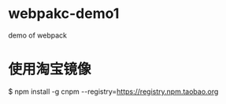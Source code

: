 # webpakc-demo1
demo of webpack

# 使用淘宝镜像
$ npm install -g cnpm --registry=https://registry.npm.taobao.org
